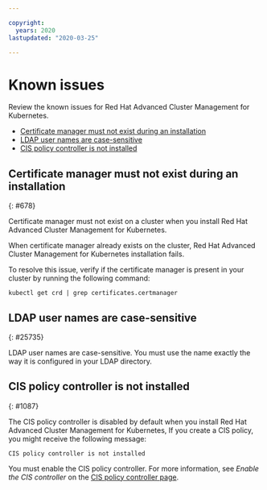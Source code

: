 ```yaml
---

copyright:
  years: 2020
lastupdated: "2020-03-25"

---
```


# Known issues

Review the known issues for Red Hat Advanced Cluster Management for Kubernetes. 

  - [Certificate manager must not exist during an installation](#678)
  - [LDAP user names are case-sensitive](#25735)
  - [CIS policy controller is not installed](#1087)

## Certificate manager must not exist during an installation
{: #678}

Certificate manager must not exist on a cluster when you install Red Hat Advanced Cluster Management for Kubernetes.


When certificate manager already exists on the cluster, Red Hat Advanced Cluster Management for Kubernetes installation fails. 

To resolve this issue, verify if the certificate manager is present in your cluster by running the following command: 

   ```
   kubectl get crd | grep certificates.certmanager
   ```

## LDAP user names are case-sensitive
{: #25735}

LDAP user names are case-sensitive. You must use the name exactly the way it is configured in your LDAP directory.

## CIS policy controller is not installed
{: #1087}

The CIS policy controller is disabled by default when you install Red Hat Advanced Cluster Management for Kubernetes, If you create a CIS policy, you might receive the following message:

   ```
   CIS policy controller is not installed
   ```

You must enable the CIS policy controller. For more information, see _Enable the CIS controller_ on the [CIS policy controller page](../governance/cis_policy_ctrl.md#cisc).
